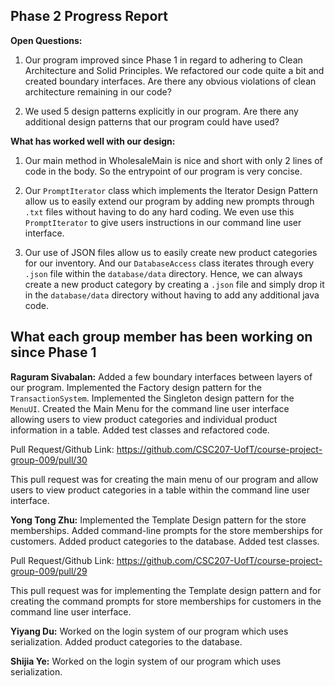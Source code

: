 ﻿## Phase 2 Progress Report

**Open Questions:**

1. Our program improved since Phase 1 in regard to adhering to Clean Architecture and Solid Principles. We refactored our code quite a bit and created boundary interfaces. Are there any obvious violations of clean architecture remaining in our code?

2. We used 5 design patterns explicitly in our program. Are there any additional design patterns that our program could have used?

**What has worked well with our design:**

1. Our main method in WholesaleMain is nice and short with only 2 lines of code in the body. So the entrypoint of our program is very concise.

2. Our `PromptIterator` class which implements the Iterator Design Pattern allow us to easily extend our program by adding new prompts through `.txt` files without having to do any hard coding.  We even use this `PromptIterator` to give users instructions in our command line user interface.

3. Our use of JSON files allow us to easily create new product categories for our inventory. And our `DatabaseAccess` class iterates through every `.json` file within the `database/data` directory. Hence, we can always create a new product category by creating  a `.json` file and simply drop it in the `database/data` directory without having to add any additional java code.


## What each group member has been working on since Phase 1

**Raguram Sivabalan:** Added a few boundary interfaces between layers of our program. Implemented the Factory design pattern for the `TransactionSystem`. Implemented the Singleton design pattern for the `MenuUI`. Created the Main Menu for the command line user interface allowing users to view product categories and individual product information in a table. Added test classes and refactored code.

Pull Request/Github Link: https://github.com/CSC207-UofT/course-project-group-009/pull/30

This pull request was for creating the main menu of our program and allow users to view product categories in a table within the command line user interface.

**Yong Tong Zhu:** Implemented the Template Design pattern for the store memberships. Added command-line prompts for the store memberships for customers. Added product categories to the database. Added test classes.

Pull Request/Github Link: https://github.com/CSC207-UofT/course-project-group-009/pull/29

This pull request was for implementing the Template design pattern and for creating the command prompts for store memberships for customers in the command line user interface.

**Yiyang Du:**  Worked on the login system of our program which uses serialization. Added product categories to the database.


**Shijia Ye:**  Worked on the login system of our program which uses serialization.